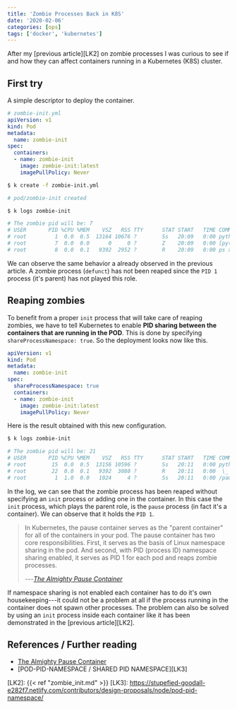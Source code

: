 ```yaml
---
title: 'Zombie Processes Back in K8S'
date: '2020-02-06'
categories: [ops]
tags: ['docker', 'kubernetes']
---
```


After my [previous article][LK2] on zombie processes I was curious to see if and how they can affect containers running in a Kubernetes (K8S) cluster.

<!--more-->

## First try

A simple descriptor to deploy the container.

```yaml
# zombie-init.yml
apiVersion: v1
kind: Pod
metadata:
  name: zombie-init
spec:
  containers:
  - name: zombie-init
    image: zombie-init:latest
    imagePullPolicy: Never
```

```bash
$ k create -f zombie-init.yml

# pod/zombie-init created

$ k logs zombie-init         

# The zombie pid will be: 7
# USER       PID %CPU %MEM    VSZ   RSS TTY      STAT START   TIME COMMAND
# root         1  0.0  0.5  13164 10676 ?        Ss   20:09   0:00 python3 /root/test.py
# root         7  0.0  0.0      0     0 ?        Z    20:09   0:00 [python3] <defunct>
# root         8  0.0  0.1   9392  2952 ?        R    20:09   0:00 ps xawuf
```

We can observe the same behavior a already observed in the previous article. A zombie process (`defunct`) has not been reaped since the `PID 1` process (it's parent) has not played this role.

## Reaping zombies

To benefit from a proper `init` process that will take care of reaping zombies, we have to tell Kubernetes to enable **PID sharing between the containers that are running in the POD**. This is done by specifying `shareProcessNamespace: true`. So the deployment looks now like this.

```yaml
apiVersion: v1
kind: Pod
metadata:
  name: zombie-init
spec:
  shareProcessNamespace: true
  containers:
  - name: zombie-init
    image: zombie-init:latest
    imagePullPolicy: Never
```

Here is the result obtained with this new configuration.

```bash
$ k logs zombie-init

# The zombie pid will be: 21
# USER       PID %CPU %MEM    VSZ   RSS TTY      STAT START   TIME COMMAND
# root        15  0.0  0.5  13156 10596 ?        Ss   20:11   0:00 python3 /root/test.py
# root        22  0.0  0.1   9392  3080 ?        R    20:11   0:00  \_ ps xawuf
# root         1  1.0  0.0   1024     4 ?        Ss   20:11   0:00 /pause
```

In the log, we can see that the zombie process has been reaped without specifying an `init` process or adding one in the container. In this case the `init` process, which plays the parent role, is the `pause` process (in fact it's a container). We can observe that it holds the `PID 1`.

> In Kubernetes, the pause container serves as the "parent container" for all of the containers in your pod. The pause container has two core responsibilities. First, it serves as the basis of Linux namespace sharing in the pod. And second, with PID (process ID) namespace sharing enabled, it serves as PID 1 for each pod and reaps zombie processes.
> 
> ---<cite>[The Almighty Pause Container][LK1]</cite>

If namespace sharing is not enabled each container has to do it's own housekeeping---it could not be a problem at all if the process running in the container does not spawn other processes. The problem can also be solved by using an `init` process inside each container like it has been demonstrated in the [previous article][LK2].

## References / Further reading

- [The Almighty Pause Container][LK1]
- [POD-PID-NAMESPACE / SHARED PID NAMESPACE][LK3]

[LK1]: https://www.ianlewis.org/en/almighty-pause-container
[LK2]: {{< ref "zombie_init.md" >}}
[LK3]: https://stupefied-goodall-e282f7.netlify.com/contributors/design-proposals/node/pod-pid-namespace/